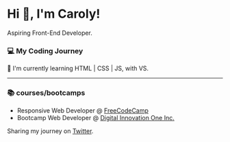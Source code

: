 # Hi 👋, I'm Caroly!
Aspiring Front-End Developer.

### :computer: My Coding Journey
:seedling: I'm currently learning HTML | CSS | JS, with VS.

------

### :books: courses/bootcamps

- Responsive Web Developer @ [FreeCodeCamp](https://www.freecodecamp.org/)
- Bootcamp Web Developer @ [Digital Innovation One Inc.](https://dio.me/)

Sharing my journey on [Twitter](https://twitter.com/AH78746778).
